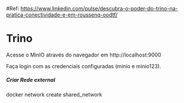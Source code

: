 #Ref: https://www.linkedin.com/pulse/descubra-o-poder-do-trino-na-pratica-conectividade-e-em-roussenq-oodtf/

# Trino
Acesse o MinIO através do navegador em http://localhost:9000

Faça login com as credenciais configuradas (minio e minio123).

##### Criar Rede external #####

docker network create shared_network


